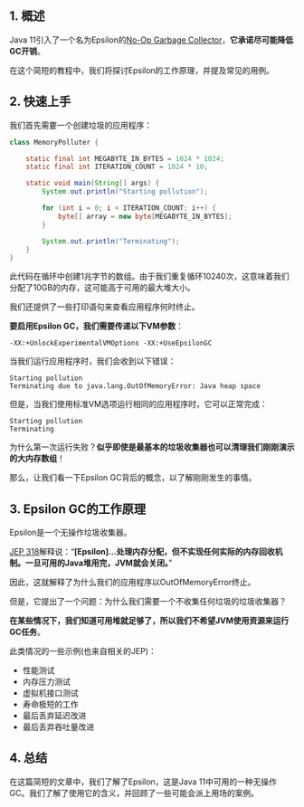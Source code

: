 ## 1. 概述

Java 11引入了一个名为Epsilon的[No-Op Garbage Collector](https://openjdk.java.net/jeps/318)，**它承诺尽可能降低GC开销**。

在这个简短的教程中，我们将探讨Epsilon的工作原理，并提及常见的用例。

## 2. 快速上手

我们首先需要一个创建垃圾的应用程序：

```java
class MemoryPolluter {

    static final int MEGABYTE_IN_BYTES = 1024 * 1024;
    static final int ITERATION_COUNT = 1024 * 10;

    static void main(String[] args) {
        System.out.println("Starting pollution");

        for (int i = 0; i < ITERATION_COUNT; i++) {
            byte[] array = new byte[MEGABYTE_IN_BYTES];
        }

        System.out.println("Terminating");
    }
}
```

此代码在循环中创建1兆字节的数组。由于我们重复循环10240次，这意味着我们分配了10GB的内存，这可能高于可用的最大堆大小。

我们还提供了一些打印语句来查看应用程序何时终止。

**要启用Epsilon GC，我们需要传递以下VM参数**：

```shell
-XX:+UnlockExperimentalVMOptions -XX:+UseEpsilonGC
```

当我们运行应用程序时，我们会收到以下错误：

```shell
Starting pollution
Terminating due to java.lang.OutOfMemoryError: Java heap space
```

但是，当我们使用标准VM选项运行相同的应用程序时，它可以正常完成：

```shell
Starting pollution
Terminating
```

为什么第一次运行失败？**似乎即使是最基本的垃圾收集器也可以清理我们刚刚演示的大内存数组**！

那么，让我们看一下Epsilon GC背后的概念，以了解刚刚发生的事情。

## 3. Epsilon GC的工作原理

Epsilon是一个无操作垃圾收集器。

[JEP 318](https://openjdk.org/jeps/318)解释说：“**[Epsilon]...处理内存分配，但不实现任何实际的内存回收机制。一旦可用的Java堆用完，JVM就会关闭。**”

因此，这就解释了为什么我们的应用程序以OutOfMemoryError终止。

但是，它提出了一个问题：为什么我们需要一个不收集任何垃圾的垃圾收集器？

**在某些情况下，我们知道可用堆就足够了，所以我们不希望JVM使用资源来运行GC任务**。

此类情况的一些示例(也来自相关的JEP)：

-   性能测试
-   内存压力测试
-   虚拟机接口测试
-   寿命极短的工作
-   最后丢弃延迟改进
-   最后丢弃吞吐量改进

## 4. 总结

在这篇简短的文章中，我们了解了Epsilon，这是Java 11中可用的一种无操作GC。我们了解了使用它的含义，并回顾了一些可能会派上用场的案例。